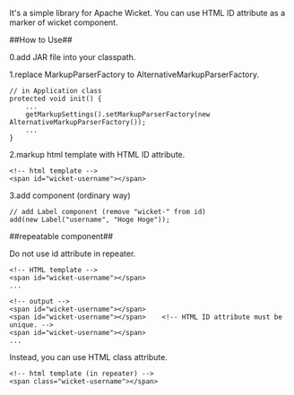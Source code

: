 It's a simple library for Apache Wicket. You can use HTML ID attribute as a marker of wicket component.

##How to Use##

0.add JAR file into your classpath.

1.replace MarkupParserFactory to AlternativeMarkupParserFactory.

    // in Application class
    protected void init() {
        ...
        getMarkupSettings().setMarkupParserFactory(new AlternativeMarkupParserFactory());
        ...
    }

2.markup html template with HTML ID attribute.

    <!-- html template -->
    <span id="wicket-username"></span>

3.add component (ordinary way)

    // add Label component (remove "wicket-" from id)
    add(new Label("username", "Hoge Hoge"));

##repeatable component##

Do not use id attribute in repeater.

    <!-- HTML template -->
    <span id="wicket-username"></span> 
    ...

    <!-- output -->
    <span id="wicket-username"></span>
    <span id="wicket-username"></span>    <!-- HTML ID attribute must be unique. -->
    <span id="wicket-username"></span>
    ...

Instead, you can use HTML class attribute.

    <!-- html template (in repeater) -->
    <span class="wicket-username"></span>
